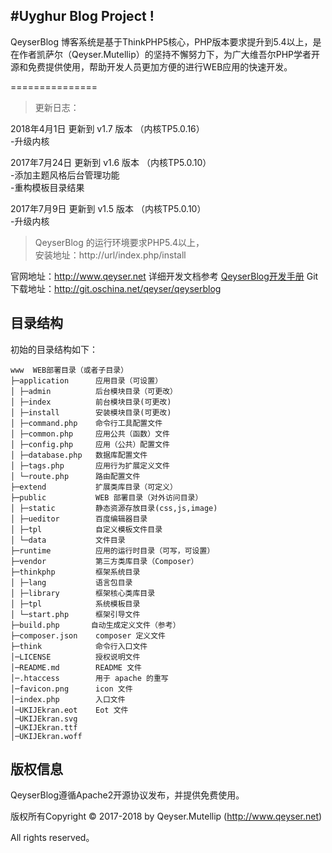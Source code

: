 #Uyghur Blog Project !
---
QeyserBlog 博客系统是基于ThinkPHP5核心，PHP版本要求提升到5.4以上，是在作者凯萨尔（Qeyser.Mutellip）的坚持不懈努力下，为广大维吾尔PHP学者开源和免费提供使用，帮助开发人员更加方便的进行WEB应用的快速开发。

===============

> 更新日志： 

2018年4月1日  更新到 v1.7 版本 （内核TP5.0.16）  
-升级内核

2017年7月24日 更新到 v1.6 版本 （内核TP5.0.10）  
-添加主题风格后台管理功能  
-重构模板目录结果

2017年7月9日  更新到 v1.5 版本 （内核TP5.0.10）  
-升级内核
 
> QeyserBlog 的运行环境要求PHP5.4以上，  
安装地址：http://url/index.php/install

官网地址：http://www.qeyser.net
详细开发文档参考 [QeyserBlog开发手册](http://doc.qeyser.net/)
Git下载地址：http://git.oschina.net/qeyser/qeyserblog

## 目录结构

初始的目录结构如下：

~~~
www  WEB部署目录（或者子目录）
├─application      应用目录（可设置）
│ ├─admin          后台模块目录（可更改）
│ ├─index          前台模块目录(可更改)
│ ├─install        安装模块目录(可更改)
│ ├─command.php    命令行工具配置文件
│ ├─common.php     应用公共（函数）文件
│ ├─config.php     应用（公共）配置文件
│ ├─database.php   数据库配置文件
│ ├─tags.php       应用行为扩展定义文件
│ └─route.php      路由配置文件
├─extend           扩展类库目录（可定义）
├─public           WEB 部署目录（对外访问目录）
│ ├─static         静态资源存放目录(css,js,image)
│ ├─ueditor        百度编辑器目录
│ ├─tpl            自定义模板文件目录
│ └─data           文件目录
├─runtime          应用的运行时目录（可写，可设置）
├─vendor           第三方类库目录（Composer）
├─thinkphp         框架系统目录
│ ├─lang           语言包目录
│ ├─library        框架核心类库目录
│ ├─tpl            系统模板目录
│ └─start.php      框架引导文件
├─build.php       自动生成定义文件（参考）
├─composer.json    composer 定义文件
├─think            命令行入口文件
│─LICENSE          授权说明文件
│─README.md        README 文件
│─.htaccess        用于 apache 的重写
│─favicon.png      icon 文件
│─index.php        入口文件
│─UKIJEkran.eot    Eot 文件
│─UKIJEkran.svg
│─UKIJEkran.ttf
│─UKIJEkran.woff
~~~

## 版权信息

QeyserBlog遵循Apache2开源协议发布，并提供免费使用。

版权所有Copyright © 2017-2018 by Qeyser.Mutellip (http://www.qeyser.net)

All rights reserved。
